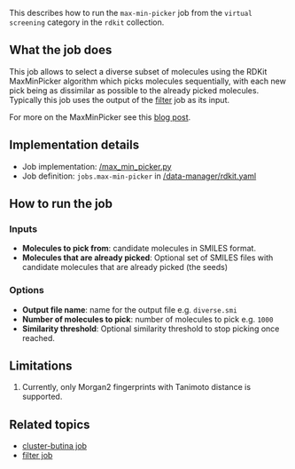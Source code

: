 This describes how to run the `max-min-picker` job from the `virtual screening` category in the `rdkit` collection.

## What the job does

This job allows to select a diverse subset of molecules using the RDKit MaxMinPicker algorithm which picks molecules sequentially, with each new pick being as dissimilar as possible to the already picked molecules. Typically this job uses the output of the [filter](https://discourse.squonk.it/t/job-filter/68) job as its input.

For more on the MaxMinPicker see this [blog post](http://rdkit.blogspot.com/2017/11/revisting-maxminpicker.html).

## Implementation details

* Job implementation: [/max_min_picker.py]()
* Job definition: `jobs.max-min-picker` in [/data-manager/rdkit.yaml]()

## How to run the job

### Inputs

* **Molecules to pick from**:  candidate molecules in SMILES format.
* **Molecules that are already picked**: Optional set of SMILES files with candidate molecules that are already picked (the seeds)

### Options

* **Output file name**: name for the output file e.g. `diverse.smi`
* **Number of molecules to pick**: number of molecules to pick e.g. `1000`
* **Similarity threshold**: Optional similarity threshold to stop picking once reached.

## Limitations

1. Currently, only Morgan2 fingerprints with Tanimoto distance is supported.

## Related topics

* [cluster-butina job](cluster-butina.md)
* [filter job](../im-virtual-screening/filter.md)